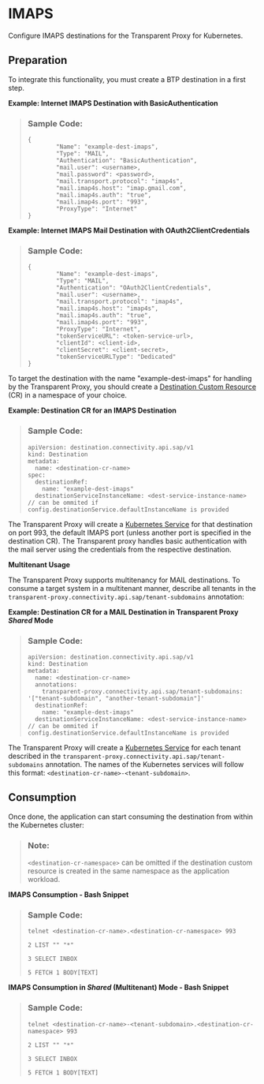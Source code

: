 <!-- loioceb84cb51ed64008b6aa7782c80c1651 -->

# IMAPS

Configure IMAPS destinations for the Transparent Proxy for Kubernetes.



<a name="loioceb84cb51ed64008b6aa7782c80c1651__section_olm_cln_sfc"/>

## Preparation

To integrate this functionality, you must create a BTP destination in a first step.

**Example: Internet IMAPS Destination with BasicAuthentication**

> ### Sample Code:  
> ```
> {
>         "Name": "example-dest-imaps",
>         "Type": "MAIL",
>         "Authentication": "BasicAuthentication",
>         "mail.user": <username>,
>         "mail.password": <password>,
>         "mail.transport.protocol": "imap4s",
>         "mail.imap4s.host": "imap.gmail.com",
>         "mail.imap4s.auth": "true",
>         "mail.imap4s.port": "993",
>         "ProxyType": "Internet"
> }
> ```

**Example: Internet IMAPS Mail Destination with OAuth2ClientCredentials**

> ### Sample Code:  
> ```
> {
>         "Name": "example-dest-imaps",
>         "Type": "MAIL",
>         "Authentication": "OAuth2ClientCredentials",
>         "mail.user": <username>,
>         "mail.transport.protocol": "imap4s",
>         "mail.imap4s.host": "imap4s",
>         "mail.imap4s.auth": "true",
>         "mail.imap4s.port": "993",
>         "ProxyType": "Internet",
>         "tokenServiceURL": <token-service-url>,
>         "clientId": <client-id>,
>         "clientSecret": <client-secret>,
>         "tokenServiceURLType": "Dedicated"
> }
> ```

To target the destination with the name "example-dest-imaps" for handling by the Transparent Proxy, you should create a [Destination Custom Resource](destination-custom-resource-fc7951e.md) \(CR\) in a namespace of your choice.

**Example: Destination CR for an IMAPS Destination**

> ### Sample Code:  
> ```
> apiVersion: destination.connectivity.api.sap/v1
> kind: Destination
> metadata:
>   name: <destination-cr-name>
> spec:
>   destinationRef:
>     name: "example-dest-imaps"
>   destinationServiceInstanceName: <dest-service-instance-name> // can be ommited if config.destinationService.defaultInstanceName is provided
> ```

The Transparent Proxy will create a [Kubernetes Service](https://kubernetes.io/docs/concepts/services-networking/service/) for that destination on port 993, the default IMAPS port \(unless another port is specified in the destination CR\). The Transparent proxy handles basic authentication with the mail server using the credentials from the respective destination.

**Multitenant Usage**

The Transparent Proxy supports multitenancy for MAIL destinations. To consume a target system in a multitenant manner, describe all tenants in the `transparent-proxy.connectivity.api.sap/tenant-subdomains` annotation:

**Example: Destination CR for a MAIL Destination in Transparent Proxy *Shared* Mode** 

> ### Sample Code:  
> ```
> apiVersion: destination.connectivity.api.sap/v1
> kind: Destination
> metadata:
>   name: <destination-cr-name>
>   annotations:
>     transparent-proxy.connectivity.api.sap/tenant-subdomains: '["tenant-subdomain", "another-tenant-subdomain"]'
>   destinationRef:
>     name: "example-dest-imaps"
>   destinationServiceInstanceName: <dest-service-instance-name> // can be ommited if config.destinationService.defaultInstanceName is provided
> ```

The Transparent Proxy will create a [Kubernetes Service](https://kubernetes.io/docs/concepts/services-networking/service/) for each tenant described in the `transparent-proxy.connectivity.api.sap/tenant-subdomains` annotation. The names of the Kubernetes services will follow this format: `<destination-cr-name>-<tenant-subdomain>`.



<a name="loioceb84cb51ed64008b6aa7782c80c1651__section_ibf_cln_sfc"/>

## Consumption

Once done, the application can start consuming the destination from within the Kubernetes cluster:

> ### Note:  
> `<destination-cr-namespace>` can be omitted if the destination custom resource is created in the same namespace as the application workload.

**IMAPS Consumption - Bash Snippet** 

> ### Sample Code:  
> ```
> telnet <destination-cr-name>.<destination-cr-namespace> 993
>    
> 2 LIST "" "*"
>    
> 3 SELECT INBOX
>    
> 5 FETCH 1 BODY[TEXT]
> ```

**IMAPS Consumption in *Shared* \(Multitenant\) Mode - Bash Snippet** 

> ### Sample Code:  
> ```
> telnet <destination-cr-name>-<tenant-subdomain>.<destination-cr-namespace> 993
>    
> 2 LIST "" "*"
>    
> 3 SELECT INBOX
>    
> 5 FETCH 1 BODY[TEXT]
> ```

